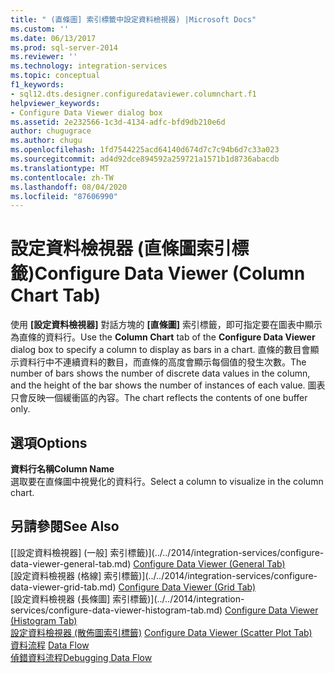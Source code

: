 ```yaml
---
title: " (直條圖] 索引標籤中設定資料檢視器) |Microsoft Docs"
ms.custom: ''
ms.date: 06/13/2017
ms.prod: sql-server-2014
ms.reviewer: ''
ms.technology: integration-services
ms.topic: conceptual
f1_keywords:
- sql12.dts.designer.configuredataviewer.columnchart.f1
helpviewer_keywords:
- Configure Data Viewer dialog box
ms.assetid: 2e232566-1c3d-4134-adfc-bfd9db210e6d
author: chugugrace
ms.author: chugu
ms.openlocfilehash: 1fd7544225acd64140d674d7c7c94b6d7c33a023
ms.sourcegitcommit: ad4d92dce894592a259721a1571b1d8736abacdb
ms.translationtype: MT
ms.contentlocale: zh-TW
ms.lasthandoff: 08/04/2020
ms.locfileid: "87606990"
---
```

# <a name="configure-data-viewer-column-chart-tab"></a><span data-ttu-id="77b97-102">設定資料檢視器 (直條圖索引標籤)</span><span class="sxs-lookup"><span data-stu-id="77b97-102">Configure Data Viewer (Column Chart Tab)</span></span>
  <span data-ttu-id="77b97-103">使用 **[設定資料檢視器]** 對話方塊的 **[直條圖]** 索引標籤，即可指定要在圖表中顯示為直條的資料行。</span><span class="sxs-lookup"><span data-stu-id="77b97-103">Use the **Column Chart** tab of the **Configure Data Viewer** dialog box to specify a column to display as bars in a chart.</span></span> <span data-ttu-id="77b97-104">直條的數目會顯示資料行中不連續資料的數目，而直條的高度會顯示每個值的發生次數。</span><span class="sxs-lookup"><span data-stu-id="77b97-104">The number of bars shows the number of discrete data values in the column, and the height of the bar shows the number of instances of each value.</span></span> <span data-ttu-id="77b97-105">圖表只會反映一個緩衝區的內容。</span><span class="sxs-lookup"><span data-stu-id="77b97-105">The chart reflects the contents of one buffer only.</span></span>  
  
## <a name="options"></a><span data-ttu-id="77b97-106">選項</span><span class="sxs-lookup"><span data-stu-id="77b97-106">Options</span></span>  
 <span data-ttu-id="77b97-107">**資料行名稱**</span><span class="sxs-lookup"><span data-stu-id="77b97-107">**Column Name**</span></span>  
 <span data-ttu-id="77b97-108">選取要在直條圖中視覺化的資料行。</span><span class="sxs-lookup"><span data-stu-id="77b97-108">Select a column to visualize in the column chart.</span></span>  
  
## <a name="see-also"></a><span data-ttu-id="77b97-109">另請參閱</span><span class="sxs-lookup"><span data-stu-id="77b97-109">See Also</span></span>  
 <span data-ttu-id="77b97-110">[[設定資料檢視器] &#40;一般] 索引標籤&#41;](../../2014/integration-services/configure-data-viewer-general-tab.md) </span><span class="sxs-lookup"><span data-stu-id="77b97-110">[Configure Data Viewer &#40;General Tab&#41;](../../2014/integration-services/configure-data-viewer-general-tab.md) </span></span>  
 <span data-ttu-id="77b97-111">[設定資料檢視器 &#40;格線] 索引標籤&#41;](../../2014/integration-services/configure-data-viewer-grid-tab.md) </span><span class="sxs-lookup"><span data-stu-id="77b97-111">[Configure Data Viewer &#40;Grid Tab&#41;](../../2014/integration-services/configure-data-viewer-grid-tab.md) </span></span>  
 <span data-ttu-id="77b97-112">[設定資料檢視器 &#40;長條圖] 索引標籤&#41;](../../2014/integration-services/configure-data-viewer-histogram-tab.md) </span><span class="sxs-lookup"><span data-stu-id="77b97-112">[Configure Data Viewer &#40;Histogram Tab&#41;](../../2014/integration-services/configure-data-viewer-histogram-tab.md) </span></span>  
 <span data-ttu-id="77b97-113">[設定資料檢視器 &#40;散佈圖索引標籤&#41;](../../2014/integration-services/configure-data-viewer-scatter-plot-tab.md) </span><span class="sxs-lookup"><span data-stu-id="77b97-113">[Configure Data Viewer &#40;Scatter Plot Tab&#41;](../../2014/integration-services/configure-data-viewer-scatter-plot-tab.md) </span></span>  
 <span data-ttu-id="77b97-114">[資料流程](data-flow/data-flow.md) </span><span class="sxs-lookup"><span data-stu-id="77b97-114">[Data Flow](data-flow/data-flow.md) </span></span>  
 [<span data-ttu-id="77b97-115">偵錯資料流程</span><span class="sxs-lookup"><span data-stu-id="77b97-115">Debugging Data Flow</span></span>](troubleshooting/debugging-data-flow.md)  
  
  
